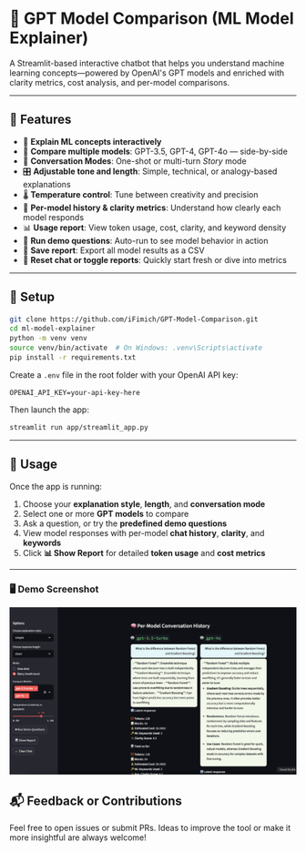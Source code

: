 # 🤖 GPT Model Comparison (ML Model Explainer)

A Streamlit-based interactive chatbot that helps you understand machine learning concepts—powered by OpenAI's GPT models
and enriched with clarity metrics, cost analysis, and per-model comparisons.

---

## 🔧 Features

* 🧠 **Explain ML concepts interactively**
* 🔄 **Compare multiple models**: GPT-3.5, GPT-4, GPT-4o — side-by-side
* 💬 **Conversation Modes**: One-shot or multi-turn *Story* mode
* 🎛️ **Adjustable tone and length**: Simple, technical, or analogy-based explanations
* 🌡️ **Temperature control**: Tune between creativity and precision
* 🧾 **Per-model history & clarity metrics**: Understand how clearly each model responds
* 📊 **Usage report**: View token usage, cost, clarity, and keyword density
* 🤖 **Run demo questions**: Auto-run to see model behavior in action
* 💾 **Save report**: Export all model results as a CSV
* 🧹 **Reset chat or toggle reports**: Quickly start fresh or dive into metrics

---

## 🚀 Setup

```bash
git clone https://github.com/iFimich/GPT-Model-Comparison.git
cd ml-model-explainer
python -m venv venv
source venv/bin/activate  # On Windows: .venv\Scripts\activate
pip install -r requirements.txt
```

Create a `.env` file in the root folder with your OpenAI API key:

```env
OPENAI_API_KEY=your-api-key-here
```

Then launch the app:

```bash
streamlit run app/streamlit_app.py
```

---

## 📝 Usage

Once the app is running:

1. Choose your **explanation style**, **length**, and **conversation mode**
2. Select one or more **GPT models** to compare
3. Ask a question, or try the **predefined demo questions**
4. View model responses with per-model **chat history**, **clarity**, and **keywords**
5. Click **📊 Show Report** for detailed **token usage** and **cost metrics**

---

### 🖥️ Demo Screenshot

![App Screenshot](assets/use_example.png)

## 📬 Feedback or Contributions

Feel free to open issues or submit PRs. Ideas to improve the tool or make it more insightful are always welcome!
